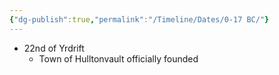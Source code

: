 ```yaml
---
{"dg-publish":true,"permalink":"/Timeline/Dates/0-17 BC/"}
---
```


- 22nd of Yrdrift
	- Town of Hulltonvault officially founded
